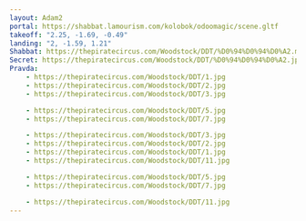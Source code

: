 ```yaml
---
layout: Adam2
portal: https://shabbat.lamourism.com/kolobok/odoomagic/scene.gltf
takeoff: "2.25, -1.69, -0.49"
landing: "2, -1.59, 1.21"
Shabbat: https://thepiratecircus.com/Woodstock/DDT/%D0%94%D0%94%D0%A2.mp4
Secret: https://thepiratecircus.com/Woodstock/DDT/%D0%94%D0%94%D0%A2.jpg
Pravda:
    - https://thepiratecircus.com/Woodstock/DDT/1.jpg
    - https://thepiratecircus.com/Woodstock/DDT/2.jpg
    - https://thepiratecircus.com/Woodstock/DDT/3.jpg

    - https://thepiratecircus.com/Woodstock/DDT/5.jpg
    - https://thepiratecircus.com/Woodstock/DDT/7.jpg

    - https://thepiratecircus.com/Woodstock/DDT/3.jpg
    - https://thepiratecircus.com/Woodstock/DDT/2.jpg
    - https://thepiratecircus.com/Woodstock/DDT/1.jpg
    - https://thepiratecircus.com/Woodstock/DDT/11.jpg

    - https://thepiratecircus.com/Woodstock/DDT/5.jpg
    - https://thepiratecircus.com/Woodstock/DDT/7.jpg

    - https://thepiratecircus.com/Woodstock/DDT/11.jpg
---
```

